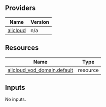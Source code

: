 <!-- BEGIN_TF_DOCS -->
## Providers

| Name | Version |
|------|---------|
| <a name="provider_alicloud"></a> [alicloud](#provider\_alicloud) | n/a |

## Resources

| Name | Type |
|------|------|
| [alicloud_vod_domain.default](https://registry.terraform.io/providers/hashicorp/alicloud/latest/docs/resources/vod_domain) | resource |

## Inputs

No inputs.
<!-- END_TF_DOCS -->    